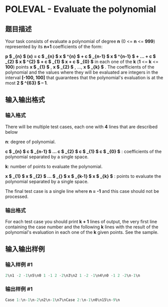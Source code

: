 # POLEVAL - Evaluate the polynomial

## 题目描述

Your task consists of evaluate a polynomial of degree **n** (0 <= **n** <= **999**) represented by its **n+1** coefficients of the form:

**p $ _{n} $ (x) = c $ _{n} $ x $ ^{n} $ + c $ _{n-1} $ x $ ^{n-1} $ + … + c $ _{2} $ x $ ^{2} $ + c $ _{1} $ x + c $ _{0} $** in each one of the **k** (**1** <= **k** <= **100**) points **x $ _{1} $** , **x $ _{2} $** , …, **x $ _{k} $** . The coefficients of the polynomial and the values where they will be evaluated are integers in the interval **\[-100, 100\]** that guarantees that the polynomial's evaluation is at the most **2 $ ^{63} $ – 1**.

## 输入输出格式

### 输入格式

 There will be multiple test cases, each one with **4** lines that are described below

**n**: degree of polynomial.

**c $ _{n} $ c $ _{n-1} $ … c $ _{2} $ c $ _{1} $ c $ _{0} $** : coefficients of the polynomial separated by a single space.

**k**: number of points to evaluate the polynomial.

**x $ _{1} $ x $ _{2} $ … $ _{} $ x $ _{k-1} $ x $ _{k} $** : points to evaluate the polynomial separated by a single space.

The final test case is a single line where **n = -1** and this case should not be processed.

### 输出格式

 For each test case you should print **k + 1** lines of output, the very first line containing the case number and the following **k** lines with the result of the polynomial's evaluation in each one of the **k** given points. See the sample.

## 输入输出样例

### 输入样例 #1

```cpp
2\n1 -2 -1\n5\n0 1 -1 2 -2\n3\n2 1 -2 -1\n4\n0 -1 2 -2\n-1\n
```


### 输出样例 #1

```cpp
Case 1:\n-1\n-2\n2\n-1\n7\nCase 2:\n-1\n0\n15\n-9\n
```


